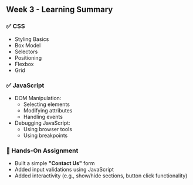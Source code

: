 ## Week 3 - Learning Summary

### ✅ CSS
- Styling Basics
- Box Model
- Selectors
- Positioning
- Flexbox
- Grid

### ✅ JavaScript
- DOM Manipulation:
  - Selecting elements
  - Modifying attributes
  - Handling events
- Debugging JavaScript:
  - Using browser tools
  - Using breakpoints

### 🧪 Hands-On Assignment
- Built a simple **"Contact Us"** form
- Added input validations using JavaScript
- Added interactivity (e.g., show/hide sections, button click functionality)